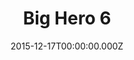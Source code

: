 ---
title: "Big Hero 6"
year: 2014
date: 2015-12-17T00:00:00.000Z
permalink: /almanac/movies/2015-12-17-big-hero-6/index.html
rating: 3
---